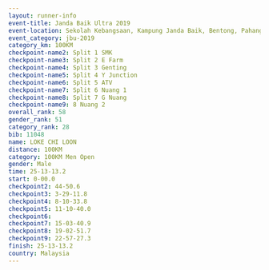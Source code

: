 ```yaml
---
layout: runner-info 
event-title: Janda Baik Ultra 2019
event-location: Sekolah Kebangsaan, Kampung Janda Baik, Bentong, Pahang, Malaysia
event_category: jbu-2019 
category_km: 100KM 
checkpoint-name2: Split 1 SMK 
checkpoint-name3: Split 2 E Farm 
checkpoint-name4: Split 3 Genting 
checkpoint-name5: Split 4 Y Junction 
checkpoint-name6: Split 5 ATV 
checkpoint-name7: Split 6 Nuang 1 
checkpoint-name8: Split 7 G Nuang 
checkpoint-name9: 8 Nuang 2 
overall_rank: 58
gender_rank: 51
category_rank: 28
bib: 11048
name: LOKE CHI LOON
distance: 100KM
category: 100KM Men Open
gender: Male
time: 25-13-13.2
start: 0-00.0
checkpoint2: 44-50.6
checkpoint3: 3-29-11.8
checkpoint4: 8-10-33.8
checkpoint5: 11-10-40.0
checkpoint6: 
checkpoint7: 15-03-40.9
checkpoint8: 19-02-51.7
checkpoint9: 22-57-27.3
finish: 25-13-13.2
country: Malaysia
---
```

